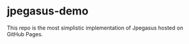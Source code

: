 # jpegasus-demo
This repo is the most simplistic implementation of Jpegasus hosted on GitHub Pages.
